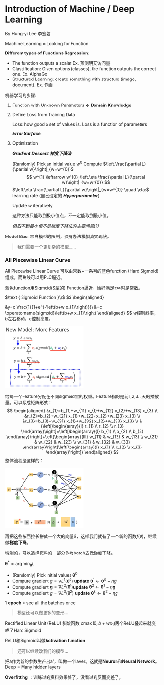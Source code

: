 # Introduction of Machine / Deep Learning

By Hung-yi Lee 李宏毅



Machine Learning ≈ Looking for Function

**Different types of Functions Regression:** 

- The function outputs a scalar Ex. 预测明天访问量
- Classification: Given options (classes), the function outputs the correct one. Ex. AlphaGo
- Structured Learning: create something with structure (image, document). Ex. 作画

机器学习的步骤:

1. Function with Unknown Parameters **←** **Domain Knowledge**

2. Define Loss from Training Data

   Loss: how good a set of values is. Loss is a function of parameters

   ***Error Surface***

3. Optimization

   ***Gradient Descent 梯度下降法***

   (Randomly) Pick an initial value $w^{0}$ Compute $\left.\frac{\partial L}{\partial w}\right|_{w=w^{0}}$
   $$
   w^{1} \leftarrow w^{0}-\left.\eta \frac{\partial L}{\partial w}\right|_{w=w^{0}}
   $$
   $\left.\eta \frac{\partial L}{\partial w}\right|_{w=w^{0}} \quad \eta:$ learning rate (自己设定的 ***Hyperparameter***)

   Update $w$ iteratively 

   这种方法只能取到极小值点，不一定能取到最小值。

   *但取不到最小值不是梯度下降法的主要问题(?)*

Model Bias: 来自模型的限制，没有办法模拟真实现状。

> 我们需要一个更复杂的模型……

### All Piecewise Linear Curve

All Piecewise Linear Curve 可以由常数+一系列的蓝色function (Hard Sigmoid)组成，而曲线可以用PLC逼近。

蓝色function用Sigmoid(S型的) Function逼近，恰好满足$\pm \infty$​​时是常数。

$\text { Sigmoid Function }\\$
$$
\begin{aligned}

&y=c \frac{1}{1+e^{-\left(b+w x_{1}\right)}}\\
&=c \operatorname{sigmoid}\left(b+w x_{1}\right)
\end{aligned}
$$
$w$控制斜率，$b$左右移动，$c$控制高度。

<img src="https://raw.githubusercontent.com/mm0806son/Images/main/20210727224120.png" style="zoom: 25%;" />

给每一个Feature分配在不同sigmoid里的权重。Feature指的是前1,2,3...天的播放量。可以写成矩阵形式：
$$
\begin{aligned}
&r_{1}=b_{1}+w_{11} x_{1}+w_{12} x_{2}+w_{13} x_{3} \\
&r_{2}=b_{2}+w_{21} x_{1}+w_{22} x_{2}+w_{23} x_{3} \\
&r_{3}=b_{3}+w_{31} x_{1}+w_{32} x_{2}+w_{33} x_{3} \\
&{\left[\begin{array}{l}
r_{1} \\
r_{2} \\
r_{3}
\end{array}\right]=\left[\begin{array}{l}
b_{1} \\
b_{2} \\
b_{3}
\end{array}\right]+\left[\begin{array}{lll}
w_{11} & w_{12} & w_{13} \\
w_{21} & w_{22} & w_{23} \\
w_{31} & w_{32} & w_{33}
\end{array}\right]\left[\begin{array}{l}
x_{1} \\
x_{2} \\
x_{3}
\end{array}\right]}
\end{aligned}
$$
整体流程是这样的：

<img src="https://raw.githubusercontent.com/mm0806son/Images/main/20210727225245.png" style="zoom:25%;" />

再把这些东西拉长拼成一个大的向量$\theta$，这样我们就有了一个新的函数$f(\theta)$​，继续做**梯度下降**。

特别的，可以选择资料的一部分作为batch去做梯度下降。

$\boldsymbol{\theta}^{*}=\arg \min _{\boldsymbol{\theta}} L$
- (Randomly) Pick initial values $\boldsymbol{\theta}^{0}$
- Compute gradient $g=\nabla L^{1}\left(\boldsymbol{\theta}^{0}\right)$
**update** $\boldsymbol{\theta}^{1} \leftarrow \boldsymbol{\theta}^{0}-\eta g$
- Compute gradient $\boldsymbol{g}=\nabla L^{2}\left(\boldsymbol{\theta}^{1}\right)$​
**update** $\boldsymbol{\theta}^{2} \leftarrow \boldsymbol{\theta}^{1}-\eta \boldsymbol{g}$​
- Compute gradient $g=\nabla L^{3}\left(\boldsymbol{\theta}^{2}\right)$
**update** $\boldsymbol{\theta}^{3} \leftarrow \boldsymbol{\theta}^{2}-\eta g$

1 **epoch** = see all the batches once

> 模型还可以做更多的变形…

Rectified Linear Unit (ReLU) 斜坡函数 $c\max(0,b+wx_1)$​
两个ReLU叠起来就变成了Hard Sigmoid

ReLU和Sigmoid叫做**Activation function**

> 还可以继续改我们的模型...

把a作为新的参数生产出a'，叫做一个laver。这就是**Neuron**和**Neural Network**。
Deep = Many hidden layers

**Overfitting** ：训练过的资料效果好了，没看过的反而变差了。

